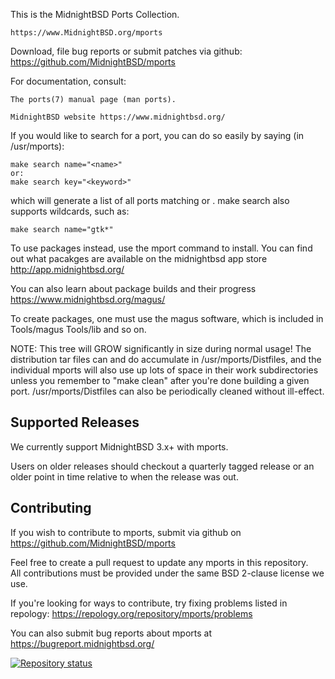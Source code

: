 This is the MidnightBSD Ports Collection.

	https://www.MidnightBSD.org/mports
	
Download, file bug reports or submit patches via github:
	https://github.com/MidnightBSD/mports

For documentation, consult:

	The ports(7) manual page (man ports).

	MidnightBSD website https://www.midnightbsd.org/

If you would like to search for a port, you can do so easily by
saying (in /usr/mports):


	make search name="<name>"
	or:
	make search key="<keyword>"

which will generate a list of all ports matching <name> or <keyword>.
make search also supports wildcards, such as:

	make search name="gtk*"

To use packages instead, use the mport command to install. You can find
out what pacakges are available on the midnightbsd app store
http://app.midnightbsd.org/

You can also learn about package builds and their progress
https://www.midnightbsd.org/magus/

To create packages, one must use the magus software, which is included
in Tools/magus Tools/lib and so on.  

NOTE:  This tree will GROW significantly in size during normal usage!
The distribution tar files can and do accumulate in /usr/mports/Distfiles,
and the individual mports will also use up lots of space in their work
subdirectories unless you remember to "make clean" after you're done
building a given port.  /usr/mports/Distfiles can also be periodically
cleaned without ill-effect.

## Supported Releases ##
We currently support MidnightBSD 3.x+ with mports.

Users on older releases should checkout a quarterly tagged release or an older point in time relative to
when the release was out.

## Contributing ##

If you wish to contribute to mports, submit via github on
https://github.com/MidnightBSD/mports

Feel free to create a pull request to update any mports in this repository.  
All contributions must be provided under the same BSD 2-clause license we use.

If you're looking for ways to contribute, try fixing problems listed in repology:
https://repology.org/repository/mports/problems

You can also submit bug reports about mports at https://bugreport.midnightbsd.org/

[![Repository status](https://repology.org/badge/repository-big/mports.svg)](https://repology.org/repository/mports)

